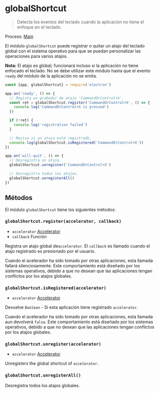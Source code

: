 # globalShortcut

> Detecta los eventos del teclado cuando la aplicación no tiene el enfoque en el teclado.

Process: [Main](../glossary.md#main-process)

El módulo `globalShortcut` puede registrar o quitar un atajo del teclado global con el sistema operativo para que se puedan personalizar las operaciones para varios atajos.

**Nota:** El atajo es global; funcionará incluso si la aplicación no tiene enfocado el teclado. No se debe utilizar este módulo hasta que el evento `ready` del módulo de la aplicación no se emita.

```javascript
const {app, globalShortcut} = require('electron')

app.on('ready', () => {
  // Regista un grabador de atajo 'CommandOrControl+X'.
  const ret = globalShortcut.register('CommandOrControl+X', () => {
    console.log('CommandOrControl+X is pressed')
  })

  if (!ret) {
    console.log('registration failed')
  }

  // Revisa si un atajo está registrado.
  console.log(globalShortcut.isRegistered('CommandOrControl+X'))
})

app.on('will-quit', () => {
  // Desregistra un atajo.
  globalShortcut.unregister('CommandOrControl+X')

  // Desregistra todos los atajos.
  globalShortcut.unregisterAll()
})
```

## Métodos

El módulo `globalShortcut` tiene los siguientes métodos:

### `globalShortcut.register(accelerator, callback)`

* `accelerator` [Accelerator](accelerator.md)
* `callback` Función

Registra un atajo global de`accelerator`. El `callback` es llamado cuando el atajo registrado es presionado por el usuario.

Cuando el acelerador ha sido tomado por otras aplicaciones, esta llamada fallará silenciosamente. Este comportamiento está diseñado por los sistemas operativos, debido a que no desean que las aplicaciones tengan conflictos por los atajos globales.

### `globalShortcut.isRegistered(accelerator)`

* `accelerator` [Accelerator](accelerator.md)

Devuelve `Boolean` - Si esta aplicación tiene registrado `accelerator`.

Cuando el acelerador ha sido tomado por otras aplicaciones, esta llamada aun devolverá `false`. Este comportamiento está diseñado por los sistemas operativos, debido a que no desean que las aplicaciones tengan conflictos por los atajos globales.

### `globalShortcut.unregister(accelerator)`

* `accelerator` [Accelerator](accelerator.md)

Unregisters the global shortcut of `accelerator`.

### `globalShortcut.unregisterAll()`

Desregistra todos los atajos globales.